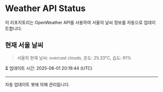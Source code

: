 
# Weather API Status

이 리포지토리는 OpenWeather API를 사용하여 서울의 날씨 정보를 자동으로 업데이트합니다.

## 현재 서울 날씨
> 서울의 현재 날씨: overcast clouds, 온도: 25.33°C, 습도: 91%

⏳ 업데이트 시간: 2025-08-01 20:19:44 (UTC)

---
자동 업데이트 봇에 의해 관리됩니다.
